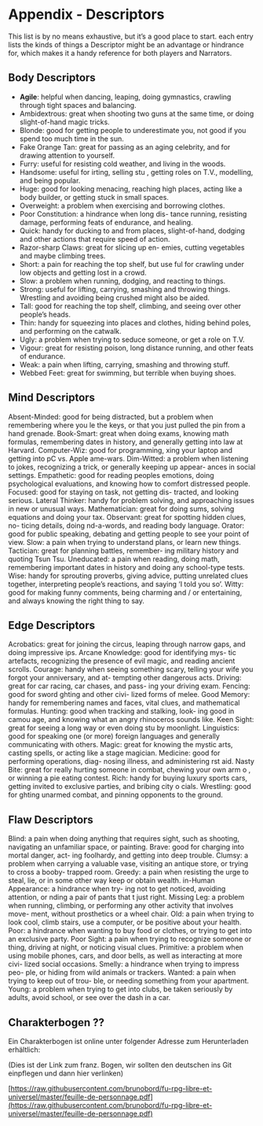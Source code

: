# Appendix - Descriptors

This list is by no means exhaustive, but it’s a good place to start. each entry lists the kinds of things a Descriptor might be an advantage or hindrance for, which makes it a handy reference for both players and Narrators.

<!-- Appendice - Descripteurs

Cette liste n'est en aucun cas exhaustive, mais c'est un bon départ. Chaque élément de la liste est un Descripteur, pour lequel on indique en quoi il peut être un avantage ou un handicap, ce qui peut aider à la fois les joueurs et le Narrateur. -->

## Body Descriptors

* **Agile**: helpful when dancing, leaping, doing gymnastics, crawling through tight spaces and balancing.
* Ambidextrous: great when shooting two guns at
the same time, or doing slight-of-hand magic tricks.
* Blonde: good for getting people to underestimate
you, not good if you spend too much time in the sun.
* Fake Orange Tan: great for passing as an aging
celebrity, and for drawing attention to yourself.
* Furry: useful for resisting cold weather, and living in the woods.
* Handsome: useful for  irting, selling stu , getting roles on T.V., modelling, and being popular.
* Huge: good for looking menacing, reaching high places, acting like a body builder, or getting stuck in small spaces.
* Overweight: a problem when exercising and
borrowing clothes.
* Poor Constitution: a hindrance when long dis-
tance running, resisting damage, performing feats of endurance, and healing.
* Quick: handy for ducking to and from places, slight-of-hand, dodging and other actions that require speed of action.
* Razor-sharp Claws: great for slicing up en- emies, cutting vegetables and maybe climbing trees.
* Short: a pain for reaching the top shelf, but use ful for crawling under low objects and getting lost in a crowd.
* Slow: a problem when running, dodging, and reacting to things.
* Strong: useful for lifting, carrying, smashing and throwing things. Wrestling and avoiding being crushed might also be aided.
* Tall: good for reaching the top shelf, climbing, and seeing over other people’s heads.
* Thin: handy for squeezing into places and clothes, hiding behind poles, and performing on the catwalk.
* Ugly: a problem when trying to seduce someone, or get a role on T.V.
* Vigour: great for resisting poison, long distance running, and other feats of endurance.
* Weak: a pain when lifting, carrying, smashing and throwing stuff.
* Webbed Feet: great for swimming, but terrible when buying shoes.


<!-- Descripteurs du Corps

* **Agile**: utile pour danser, sauter, faire des acrobaties, ramper dans des espaces réduits, l'équilibre.
* **Ambidextre**: sert à utiliser une arme à feu dans chaque main, pour les tours de passe-passe.
* **Blond(e)**: les gens auront tendance à vous sous-estimer, en revanche c'est mauvais de rester trop longtemps au soleil.
* **Bronzage orange artificiel**: il est plus facile de se faire passer pour une célébrité vieillissante et d'attirer l'attention.
* **À fourrure / Poilu(e)**: utile pour résister aux grands froids ou vivre dans les bois.
* **Séduisant(e)**: utile pour draguer, vendre, obtenir un rôle à la télévision, être top-model, populaire.
* **Gigantesque**: utile pour avoir l'air menaçant, atteindre les hauteurs, faire du body-building, ou se retrouver coincé dans un espace confiné.
* **Obèse**: c'est un problème pour faire de l'exercice ou emprunter des vêtements.
* **Faible constitution**: un handicap pour la course de fond, résister aux dégâts, l'endurance, la récupération.
* **Rapide**: un avantage pour sauter, se mettre à couvert, les tours de passe-passe et les autres actions qui nécessitent de la vitesse.
* **Griffes aiguisées comme des rasoirs**: parfait pour découper ses ennemis, trancher des légumes et éventuellement grimper aux arbres.
* **Petit(e)**: c'est compliqué pour atteindre l'étagère du haut, mais bien plus simple pour se faufiler sous des meubles ou se fondre dans une foule.
* **Lent(e)**: des problèmes pour courir, esquiver, ou réagir rapidement.
* **Fort(e)**: pratique pour soulever, transporter, détruire ou lancer des objets. De même pour lutter et éviter de se faire écraser.
* **Grand(e)**: intéressant pour atteindre l'étagère du haut, grimper, voir par-dessus les autres.
* **Mince**: pratique pour se faufiler dans des espaces ou des vêtements étroits, se cacher derrière un poteau ou défiler sur les podiums.
* **Laid(e)**: problématique pour séduire, ou obtenir un rôle à l'écran.
* **Vigoureu(x)(se)**: résister aux poisons, courir sur de grandes distances et avoir de l'endurance.
* **Faible**: difficile de soulever, transporter, détruire ou lancer des objets.
* **Pieds palmés**: remarquable pour nager, mais une plaie pour trouver chaussure à son pied. -->

## Mind Descriptors

Absent-Minded: good for being distracted, but a
problem when remembering where you le  the keys, or that you just pulled the pin from a hand grenade.
Book-Smart: great when doing exams, knowing math formulas, remembering dates in history, and generally getting into law at Harvard.
Computer-Wiz: good for programming,  xing your laptop and getting into pC vs. Apple  ame-wars.
Dim-Witted: a problem when listening to jokes, recognizing a trick, or generally keeping up appear- ances in social settings.
Empathetic: good for reading peoples emotions, doing psychological evaluations, and knowing how to comfort distressed people.
Focused: good for staying on task, not getting dis- tracted, and looking serious.
Lateral Thinker: handy for problem solving, and approaching issues in new or unusual ways.
Mathematician: great for doing sums, solving equations and doing your tax.
Observant: great for spotting hidden clues, no- ticing details, doing  nd-a-words, and reading body language.
Orator: good for public speaking, debating and getting people to see your point of view.
Slow: a pain when trying to understand plans, or learn new things.
Tactician: great for planning battles, remember- ing military history and quoting Tsun Tsu.
Uneducated: a pain when reading, doing math, remembering important dates in history and doing any school-type tests.
Wise: handy for sprouting proverbs, giving advice, putting unrelated clues together, interpreting people’s reactions, and saying ‘I told you so’.
Witty: good for making funny comments, being charming and / or entertaining, and always knowing the right thing to say.


<!-- Descripteurs d'Esprit

* **Distrait(e)**: idéal pour être déconcentré, mais problématique quand il faut se souvenir d'où on a laissé ses clés, ou qu'on vient juste de dégoupiller une grenade.
* **Rat de bibliothèque**: utile pour passer des examens, connaître des formules mathématiques, se souvenir des dates historiques et faire du droit à Harvard.
* **Génie de l'informatique**: savoir programmer, réparer son ordinateur portable, et se jeter à corps perdu dans une guerre de religion entre PC et Apple.
* **Simple d'esprit**: problématique pour comprendre les blagues, comprendre une astuce ou tenir son rang en société.
* **Empathique**: apte à lire les émotions, évaluer la psychologie d'une personne et comment réconforter les gens en détresse.
* **Concentré(e)**: savoir-être appliqué dans ses tâches, ne pas être distrait, et garder son sérieux.
* **Imaginati(f)(ve)**: pratique pour résoudre des énigmes ou des problèmes, en gardant une approche originale ou inattendue.
* **Mathématicien(ne)**: intéressant pour faire des additions, résoudre des équations et remplir sa feuille d'impôts.
* **Observat(eur)(trice)**: repérer les indices cachés, noter les détails, jouer à "où est Charlie ?" ou déchiffrer le langage gestuel.
* **Éloquent(e)**: savoir s'exprimer en public, débattre et convaincre les gens de se rallier à votre point de vue.
* **Lent(e)**: pénible quand il faut comprendre un plan d'attaque, ou apprendre de nouvelles choses.
* **Tacticien(ne)**: faire des plans de bataille, se souvenir des hauts faits militaires de l'Histoire et citer Sun-Tsu.
* **Illettré(e)**: difficultés pour lire, calculer, se souvenir des dates importantes de l'Histoire et passer des examens scolaires.
* **Sage**: capable de citer des proverbes, donner des conseils, associer deux indices apparemment sans relation, interpréter les réactions des gens, et dire "Je te l'avais bien dit".
* **Spirituel(le)**: savoir faire des commentaires légers, charmer ou amuser, et toujours avoir le dernier mot. -->

## Edge Descriptors

Acrobatics: great for joining the circus, leaping
through narrow gaps, and doing impressive  ips. Arcane Knowledge: good for identifying mys- tic artefacts, recognizing the presence of evil magic,
and reading ancient scrolls.
Courage: handy when seeing something scary,
telling your wife you forgot your anniversary, and at- tempting other dangerous acts.
Driving: great for car racing, car chases, and pass- ing your driving exam.
Fencing: good for sword  ghting and other civi- lized forms of melee.
Good Memory: handy for remembering names and faces, vital clues, and mathematical formulas.
Hunting: good when tracking and stalking, look- ing good in camou age, and knowing what an angry rhinoceros sounds like.
Keen Sight: great for seeing a long way or even doing stu  by moonlight.
Linguistics: good for speaking one (or more) foreign languages and generally communicating with others.
Magic: great for knowing the mystic arts, casting spells, or acting like a stage magician.
Medicine: good for performing operations, diag- nosing illness, and administering  rst aid.
Nasty Bite: great for really hurting someone in combat, chewing your own arm o , or winning a pie eating contest.
Rich: handy for buying luxury sports cars, getting invited to exclusive parties, and bribing city o cials.
Wrestling: good for  ghting unarmed combat, and pinning opponents to the ground.

<!-- Descripteurs d'Atout

* **Acrobate**: pour intégrer un cirque, sauter par-dessus une fosse ou faire des saltos impressionnants.
* **Connaissance occultes**: savoir identifier des artefacts mystiques, reconnaître la présence d'une magie maléfique, lire des parchemins antiques.
* **Courage**: utile en présence d'un danger, pour avouer à votre épouse que vous avez oublié votre anniversaire de mariage ou tenter d'autres actes héroïques.
* **Conduite**: faire des courses automobiles, des poursuites en voiture ou passer votre permis.
* **Escrime**: combattre à l'épée ou toute autre forme de combat en mêlée entre gens de bonne tenue.
* **Bonne mémoire**: pratique pour se souvenir du nom et des visages des gens, des indices vitaux ou des formules mathématiques.
* **Chasse**: savoir pister ou prendre en filature, savoir se camoufler efficacement, et reconnaître le cri d'un rhinocéros en colère.
* **Vue perçante**: y voir à grande distance ou agir sans gêne à la lueur nocturne.
* **Linguistique**: savoir parler une langue étrangère (ou plusieurs) et être plus à l'aise pour communiquer avec les autres.
* **Magie**: connaître les arts occultes, jeter des sorts ou faire des numéros de prestidigitation.
* **Médecine**: faire des opérations chirurgicales, diagnostiquer une maladie ou administrer les premiers soins.
* **Morsure féroce**: arriver à blesser salement quelqu'un au combat, se mordre le bras ou gagner à un concours de gobage de flamby.
* **Riche**: pouvoir acheter des voitures de sport luxueuses, être invité à des fêtes ultra-select, avoir les moyens de corrompre les gens influents.
* **Bagarre**: pour se battre sans arme, et clouer un adversaire au sol. -->

## Flaw Descriptors

Blind: a pain when doing anything that requires
sight, such as shooting, navigating an unfamiliar space, or painting.
Brave: good for charging into mortal danger, act- ing foolhardy, and getting into deep trouble.
Clumsy: a problem when carrying a valuable vase, visiting an antique store, or trying to cross a booby- trapped room.
Greedy: a pain when resisting the urge to steal, lie, or in some other way keep or obtain wealth.
in-Human Appearance: a hindrance when try- ing not to get noticed, avoiding attention, or  nding a pair of pants that  t just right.
Missing Leg: a problem when running, climbing, or performing any other activity that involves move- ment, without prosthetics or a wheel chair.
Old: a pain when trying to look cool, climb stairs, use a computer, or be positive about your health.
Poor: a hindrance when wanting to buy food or clothes, or trying to get into an exclusive party.
Poor Sight: a pain when trying to recognize someone or thing, driving at night, or noticing visual clues.
Primitive: a problem when using mobile phones, cars, and door bells, as well as interacting at more civi- lized social occasions.
Smelly: a hindrance when trying to impress peo- ple, or hiding from wild animals or trackers.
Wanted: a pain when trying to keep out of trou- ble, or needing something from your apartment.
Young: a problem when trying to get into clubs, be taken seriously by adults, avoid school, or see over the dash in a car.

<!-- Descripteurs de Faille

* **Aveugle**: très gênant pour toutes les tâches qui requièrent d'y voir, comme tirer au fusil, se déplacer dans un endroit inconnu, ou peindre.
* **Téméraire**: courir au devant d'un danger mortel, agir inconsidérément, et plonger plus encore dans le pétrin.
* **Maladroit(e)**: problématique pour transporter un vase de valeur, visiter un magasin d'antiquités ou traverser une pièces remplie de farces et attrapes.
* **Cupide**: gênant quand il faut résister à l'envie de voler ou mentir dans le but de conserver ou gagner plus de richesses.
* **Apparence inhumaine**: impossible de passer inaperçu, d'éviter l'attention ou trouver un pantalon qui sied à sa corpulence.
* **Unijambiste**: difficile de courir, escalader ou toute autre action qui implique de se déplacer sans ses prothèses ou une chaise roulante.
* **Âgé(e)**: un problème pour avoir l'air cool, grimper à l'escalier, utiliser un ordinateur ou être optimiste concernant son état de santé.
* **Pauvre**: problématique pour s'acheter à manger ou pour se vêtir ou s'incruster dans une fête select.
* **Myope**: compliqué pour essayer de reconnaître une personne ou une chose, conduire la nuit, ou repérer des indices visuels.
* **Primiti(f)(ve)**: une gêne pour utiliser un téléphone mobile, conduire une voiture, sonner à une porte ou interagir de manière civilisée en société.
* **Puant(e)**: difficile d'impressionner les gens, ou passer inaperçu auprès de traqueurs ou d'animaux féroces à votre poursuite.
* **Recherché(e)**: on n'arrête pas d'être embêté à tout bout de champ, et c'est plus difficile de rentrer chez soi sans ennui.
* **Jeune**: problématique pour entrer en boîte, être pris au sérieux par les adultes, sécher l'école ou voir au-dessus du volant quand on conduit. -->

## Charakterbogen ??

Ein Charakterbogen ist online unter folgender Adresse zum Herunterladen erhältlich:

(Dies ist der Link zum franz. Bogen, wir sollten den deutschen ins Git einpflegen und dann hier verlinken)

[https://raw.githubusercontent.com/brunobord/fu-rpg-libre-et-universel/master/feuille-de-personnage.pdf](https://raw.githubusercontent.com/brunobord/fu-rpg-libre-et-universel/master/feuille-de-personnage.pdf)


<!-- Feuille de personnage

Grâce aux bons soins de la communauté, une feuille de personnage est disponible en téléchargement à l'adresse suivante :

[https://raw.githubusercontent.com/brunobord/fu-rpg-libre-et-universel/master/feuille-de-personnage.pdf](https://raw.githubusercontent.com/brunobord/fu-rpg-libre-et-universel/master/feuille-de-personnage.pdf)

Note : les termes employés diffèrent très légèrement de ceux choisis dans cette traduction, mais ils ne devraient pas entraver le cours du jeu.
-->
